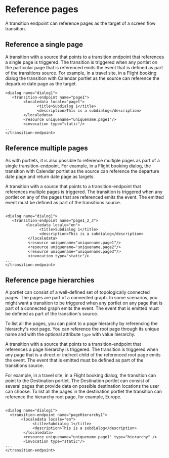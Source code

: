 # Reference pages

A transition endpoint can reference pages as the target of a screen flow transition.

## Reference a single page

A transition with a source that points to a transition endpoint that references a single page is triggered. The transition is triggered when any portlet on the particular page that is referenced emits the event that is defined as part of the transitions source. For example, in a travel site, in a Flight booking dialog the transition with Calendar portlet as the source can reference the departure date page as the target.

```
<dialog name="dialog1">
   <transition-endpoint name="page1">
        <localedata locale="page1">
              <title>Subdialog 1</title>
              <description>This is a subdialog</description>
        </localedata>
        <resource uniquename="uniquename.page1"/>
        <invocation type="static"/>
...
</transition-endpoint>
```

## Reference multiple pages

As with portlets, it is also possible to reference multiple pages as part of a single transition-endpoint. For example, in a Flight booking dialog, the transition with Calendar portlet as the source can reference the departure date page and return date page as targets.

A transition with a source that points to a transition-endpoint that references multiple pages is triggered. The transition is triggered when any portlet on any of the pages that are referenced emits the event. The emitted event must be defined as part of the transitions source.

```

<dialog name="dialog1">
   <transition-endpoint name="page1_2_3">
         <localedata locale="en">
               <title>Subdialog 1</title>
               <description>This is a subdialog</description>
          </localedata>
          <resource uniquename="uniquename.page1"/>
          <resource uniquename="uniquename.page2"/>
          <resource uniquename="uniquename.page3"/>
          <invocation type="static"/>
...
</transition-endpoint>
```

## Reference page hierarchies

A portlet can consist of a well-defined set of topologically connected pages. The pages are part of a connected graph. In some scenarios, you might want a transition to be triggered when any portlet on any page that is part of a connected graph emits the event. The event that is emitted must be defined as part of the transition's source.

To list all the pages, you can point to a page hierarchy by referencing the hierarchy's root page. You can reference the root page through its unique name and with the optional attribute `type` with value hierarchy.

A transition with a source that points to a transition-endpoint that references a page hierarchy is triggered. The transition is triggered when any page that is a direct or indirect child of the referenced root page emits the event. The event that is emitted must be defined as part of the transitions source.

For example, in a travel site, in a Flight booking dialog, the transition can point to the Destination portlet. The Destination portlet can consist of several pages that provide data on possible destination locations the user can choose. To list all the pages in the destination portlet the transition can reference the hierarchy root page, for example, Europe.

```

<dialog name="dialog1">
  <transition-endpoint name="pageHierarchy1">
       <localedata locale="en">
            <title>Subdialog 1</title>
            <description>This is a subdialog</description>
        </localedata>
        <resource uniquename="uniquename.page1" type="hierarchy" />
        <invocation type="static"/>
...
</transition-endpoint>
```



